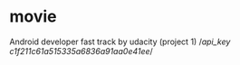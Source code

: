 # movie
Android developer fast track by udacity (project 1)
/*api_key c1f211c61a515335a6836a91aa0e41ee*/

